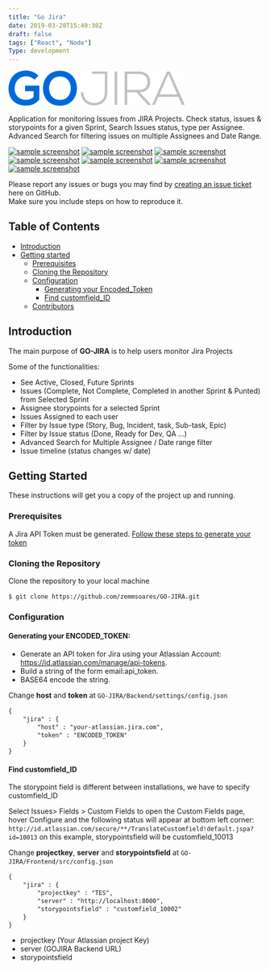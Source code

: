 ```yaml
---
title: "Go Jira"
date: 2019-03-20T15:49:38Z
draft: false
tags: ["React", "Node"]
Type: development
---
```


<img src="https://github.com/zemmsoares/GO-JIRA/blob/master/FrontEnd/src/img/logo.png" width="350"/>

Application for monitoring Issues from JIRA Projects. Check status, issues & storypoints for a given Sprint, Search Issues status, type per Assignee. Advanced Search for filtering issues on multiple Assignees and Date Range.


[![sample screenshot](https://i.imgur.com/dc5znTc.png)](https://i.imgur.com/5oiqX3O.png)
[![sample screenshot](https://i.imgur.com/B02gWlj.png)](https://i.imgur.com/QUJKOec.png)
[![sample screenshot](https://i.imgur.com/t11QZ59.png)](https://i.imgur.com/TR3zCU8.png)
[![sample screenshot](https://i.imgur.com/IzvpE6l.png)](https://i.imgur.com/gKF6Org.png)
[![sample screenshot](https://i.imgur.com/1FokdRS.png)](https://i.imgur.com/zac7YgP.png)
[![sample screenshot](https://i.imgur.com/e3oiPfg.png)](https://i.imgur.com/OOP7WL1.png)
[![sample screenshot](https://i.imgur.com/Tkks00R.png)](https://i.imgur.com/Ob4qAwu.png)

Please report any issues or bugs you may find by [creating an issue ticket](
https://github.com/zemmsoares/GO-JIRA/issues/new) here on GitHub.  
Make sure you include steps on how to reproduce it.


## Table of Contents

* [Introduction](#introduction)
* [Getting started](#getting-started)
  * [Prerequisites](#prerequisites)
  * [Cloning the Repository](#cloning-the-repository)
  * [Configuration](#configuration)
	* [Generating your Encoded_Token](#generating-your-encoded_token)
	* [Find customfield_ID](#find-customfield_id)
  * [Contributors](#contributors)
  
  
## Introduction

The main purpose of **GO-JIRA** is to help users monitor Jira Projects

Some of the functionalities:

- See Active, Closed, Future Sprints
- Issues (Complete,  Not Complete, Completed in another Sprint & Punted) from Selected Sprint
- Assignee storypoints for a selected Sprint
- Issues Assigned to each user
- Filter by Issue type (Story, Bug, Incident, task, Sub-task, Epic)
- Filter by Issue status (Done, Ready for Dev, QA ...)
- Advanced Search for Multiple Assignee / Date range filter
- Issue timeline (status changes w/ date)

## Getting Started

These instructions will get you a copy of the project up and running.

### Prerequisites

A Jira API Token must be generated. [Follow these steps to generate your token](https://developer.atlassian.com/cloud/jira/platform/jira-rest-api-basic-authentication/)


### Cloning the Repository

Clone the repository to your local machine
```
$ git clone https://github.com/zemmsoares/GO-JIRA.git
```

### Configuration

#### Generating your ENCODED_TOKEN:
- Generate an API token for Jira using your Atlassian Account: https://id.atlassian.com/manage/api-tokens.
- Build a string of the form email:api_token.
- BASE64 encode the string.

Change **host** and **token** at `GO-JIRA/Backend/settings/config.json`
```
{
	"jira" : {
		"host" : "your-atlassian.jira.com",
		"token" : "ENCODED_TOKEN"
	}
}
```

#### Find customfield_ID

The storypoint field is different between installations, we have to specify customfield_ID

Select Issues>  Fields > Custom Fields to open the Custom Fields page, hover Configure and the following status will appear at bottom left corner:
`http://id.atlassian.com/secure/**/TranslateCustomfield!default.jspa?id=10013`
on this example, storypointsfield will be customfield_10013

Change **projectkey**, **server** and **storypointsfield** at `GO-JIRA/Frontend/src/config.json`
```
{
	"jira" : {
		"projectkey" : "TES",
		"server" : "http://localhost:8000",
		"storypointsfield" : "customfield_10002"
	}
}
```

- projectkey (Your Atlassian project Key)
- server (GOJIRA Backend URL)
- storypointsfield 